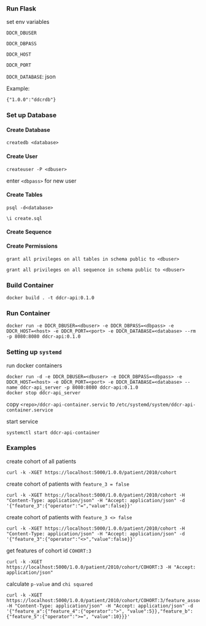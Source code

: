 ### Run Flask 

set env variables

`DDCR_DBUSER` 

`DDCR_DBPASS`

`DDCR_HOST` 

`DDCR_PORT` 

`DDCR_DATABASE`: json
 
 Example:

```
{"1.0.0":"ddcrdb"}
```



### Set up Database ###

#### Create Database

```createdb <database>```

#### Create User

```createuser -P <dbuser>```

enter `<dbpass>` for new user

#### Create Tables

```psql -d<database>```

```\i create.sql```

#### Create Sequence


#### Create Permissions

```grant all privileges on all tables in schema public to <dbuser>```

```grant all privileges on all sequence in schema public to <dbuser>```

### Build Container

```
docker build . -t ddcr-api:0.1.0
```

### Run Container

```
docker run -e DDCR_DBUSER=<dbuser> -e DDCR_DBPASS=<dbpass> -e DDCR_HOST=<host> -e DDCR_PORT=<port> -e DDCR_DATABASE=<database> --rm -p 8080:8080 ddcr-api:0.1.0
```

### Setting up `systemd`

run docker containers
```
docker run -d -e DDCR_DBUSER=<dbuser> -e DDCR_DBPASS=<dbpass> -e DDCR_HOST=<host> -e DDCR_PORT=<port> -e DDCR_DATABASE=<database> --name ddcr-api_server -p 8080:8080 ddcr-api:0.1.0
docker stop ddcr-api_server
```

copy `<repo>/ddcr-api-container.servic` to `/etc/systemd/system/ddcr-api-container.service`

start service

```
systemctl start ddcr-api-container
```

### Examples ###

create cohort of all patients
```
curl -k -XGET https://localhost:5000/1.0.0/patient/2010/cohort
```

create cohort of patients with `feature_3 = false`
```
curl -k -XGET https://localhost:5000/1.0.0/patient/2010/cohort -H "Content-Type: application/json" -H "Accept: application/json" -d '{"feature_3":{"operator":"=","value":false}}'
```

create cohort of patients with `feature_3 <> false`
```
curl -k -XGET https://localhost:5000/1.0.0/patient/2010/cohort -H "Content-Type: application/json" -H "Accept: application/json" -d '{"feature_3":{"operator":"<>","value":false}}'
```

get features of cohort id `COHORT:3`
```
curl -k -XGET https://localhost:5000/1.0.0/patient/2010/cohort/COHORT:3 -H "Accept: application/json"
```

calculate `p-value` and `chi squared`
```
curl -k -XGET https://localhost:5000/1.0.0/patient/2010/cohort/COHORT:3/feature_association -H "Content-Type: application/json" -H "Accept: application/json" -d '{"feature_a":{"feature_4":{"operator":">", "value":5}},"feature_b":{"feature_5":{"operator":">=", "value":10}}}'
```






